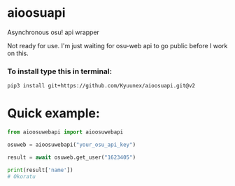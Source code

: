 # aioosuapi

Asynchronous osu! api wrapper

Not ready for use. I'm just waiting for osu-web api to go public before I work on this.

### To install type this in terminal: 

`pip3 install git+https://github.com/Kyuunex/aioosuapi.git@v2`


# Quick example:
```python
from aioosuwebapi import aioosuwebapi

osuweb = aioosuwebapi("your_osu_api_key")

result = await osuweb.get_user("1623405") 

print(result['name'])
# Okoratu
```
